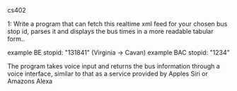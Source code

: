 cs402

1:
Write a program that can fetch this realtime xml feed for your chosen bus stop id,
parses it and displays the bus times in a more readable tabular form..

example BE stopid: "131841" (Virginia -> Cavan)
example BAC stopid: "1234"

The program takes voice input and returns the bus information through a voice interface, similar to that as a service provided by Apples Siri or Amazons Alexa
